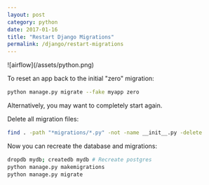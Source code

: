```yaml
---
layout: post
category: python
date: 2017-01-16
title: "Restart Django Migrations"
permalink: /django/restart-migrations
---
```

<div class="wide-logos" markdown="1">
![airflow](/assets/python.png)
</div>

To reset an app back to the initial "zero" migration:

```zsh
python manage.py migrate --fake myapp zero
```

Alternatively, you may want to completely start again.

Delete all migration files:

```zsh
find . -path "*migrations/*.py" -not -name __init__.py -delete
```

Now you can recreate the database and migrations:

```zsh
dropdb mydb; createdb mydb # Recreate postgres
python manage.py makemigrations
python manage.py migrate
```
